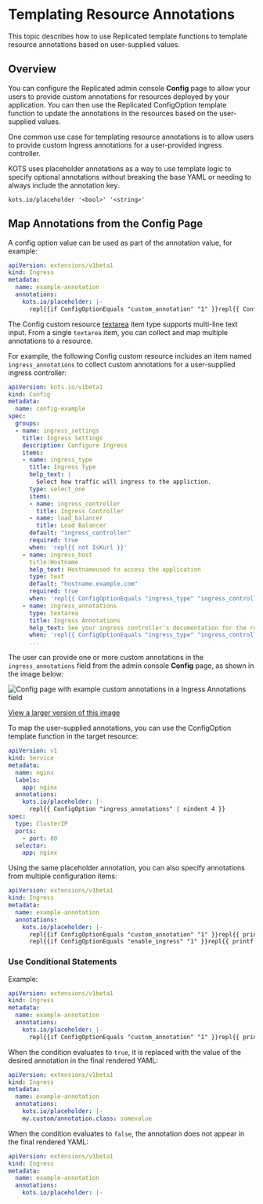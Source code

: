 # Templating Resource Annotations

This topic describes how to use Replicated template functions to template resource annotations based on user-supplied values.

## Overview

You can configure the Replicated admin console **Config** page to allow your users to provide custom annotations for resources deployed by your application. You can then use the Replicated ConfigOption template function to update the annotations in the resources based on the user-supplied values. 

One common use case for templating resource annotations is to allow users to provide custom Ingress annotations for a user-provided ingress controller.

KOTS uses placeholder annotations as a way to use template logic to specify optional annotations without breaking the base YAML or needing to always include the annotation key.

`kots.io/placeholder '<bool>' '<string>'`

## Map Annotations from the Config Page

A config option value can be used as part of the annotation value, for example:

```yaml
apiVersion: extensions/v1beta1
kind: Ingress
metadata:
  name: example-annotation
  annotations:
    kots.io/placeholder: |-
      repl{{if ConfigOptionEquals "custom_annotation" "1" }}repl{{ ConfigOption "annotation_class") | nindent 4 }}repl{{end}}
```

The Config custom resource [textarea](/reference/custom-resource-config#textarea) item type supports multi-line text input. From a single `textarea` item, you can collect and map multiple annotations to a resource.

For example, the following Config custom resource includes an item named `ingress_annotations` to collect custom annotations for a user-supplied ingress controller:

```yaml
apiVersion: kots.io/v1beta1
kind: Config
metadata:
  name: config-example
spec:
  groups:
  - name: ingress_settings
    title: Ingress Settings
    description: Configure Ingress
    items:
    - name: ingress_type
      title: Ingress Type
      help_text: | 
        Select how traffic will ingress to the appliction.
      type: select_one
      items:
      - name: ingress_controller
        title: Ingress Controller
      - name: load_balancer
        title: Load Balancer
      default: "ingress_controller"
      required: true
      when: 'repl{{ not IsKurl }}'
    - name: ingress_host
      title:Hostname
      help_text: Hostnameused to access the application
      type: text
      default: "hostname.example.com"
      required: true
      when: 'repl{{ ConfigOptionEquals "ingress_type" "ingress_controller" }'
    - name: ingress_annotations
      type: textarea
      title: Ingress Annotations
      help_text: See your ingress controller’s documentation for the required annotations.
      when: 'repl{{ ConfigOptionEquals "ingress_type" "ingress_controller" }}'
      ...
```

The user can provide one or more custom annotations in the `ingress_annotations` field from the admin console **Config** page, as shown in the image below:

![Config page with example custom annotations in a Ingress Annotations field](/images/config-map-annotations.png)

[View a larger version of this image](/images/config-map-annotations.png)

To map the user-supplied annotations, you can use the ConfigOption template function in the target resource:

```yaml
apiVersion: v1
kind: Service
metadata:
  name: nginx
  labels:
    app: nginx
  annotations:
    kots.io/placeholder: |-
      repl{{ ConfigOption "ingress_annotations" | nindent 4 }}
spec:
  type: ClusterIP
  ports:
    - port: 80
  selector:
    app: nginx
```

Using the same placeholder annotation, you can also specify annotations from multiple configuration items:

```yaml
apiVersion: extensions/v1beta1
kind: Ingress
metadata:
  name: example-annotation
  annotations:
    kots.io/placeholder: |-
      repl{{if ConfigOptionEquals "custom_annotation" "1" }}repl{{ printf "my.custom/annotation.class: somevalue" | nindent 4 }}repl{{end}}
      repl{{if ConfigOptionEquals "enable_ingress" "1" }}repl{{ printf "my.custom/annotation.ingress.hostname: %s" (ConfigOption "ingress_hostname") | nindent 4 }}repl{{end}}
```

### Use Conditional Statements

Example:

```yaml
apiVersion: extensions/v1beta1
kind: Ingress
metadata:
  name: example-annotation
  annotations:
    kots.io/placeholder: |-
      repl{{if ConfigOptionEquals "custom_annotation" "1" }}repl{{ printf "my.custom/annotation.class: somevalue" | nindent 4 }}repl{{end}}
```

When the condition evaluates to `true`, it is replaced with the value of the desired annotation in the final rendered YAML:

```yaml
apiVersion: extensions/v1beta1
kind: Ingress
metadata:
  name: example-annotation
  annotations:
    kots.io/placeholder: |-
    my.custom/annotation.class: somevalue
```

When the condition evaluates to `false`, the annotation does not appear in the final rendered YAML:

```yaml
apiVersion: extensions/v1beta1
kind: Ingress
metadata:
  name: example-annotation
  annotations:
    kots.io/placeholder: |-
```

